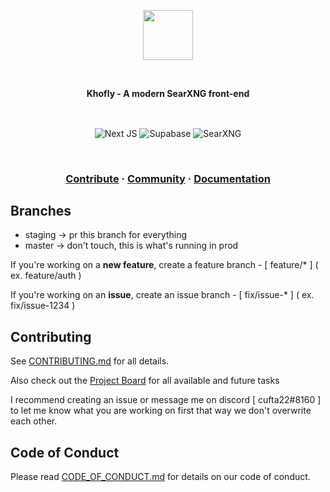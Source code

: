 <a href="https://docs.khofly.com">
<p align="center">
    <img height="80" src="./assets/logo.png"/>
</p>
</a>

<br />
<p align="center">
    <strong>Khofly - A modern SearXNG front-end</strong>
</p>
<br />

<p align="center">
    <img align="center" alt="Next JS" src="https://img.shields.io/badge/nextjs-%23000000.svg?style=for-the-badge&logo=next.js&logoColor=white"/>
    <img align="center" alt="Supabase" src="https://img.shields.io/badge/Supabase-3ECF8E?style=for-the-badge&logo=supabase&logoColor=white" />
    <img align="center" alt="SearXNG" src="https://img.shields.io/badge/SearXNG-1?style=for-the-badge&logo=searxng&logoColor=white&color=blue" />
</p>

<br />

<h3 align="center">
    <a href="https://github.com/khofly/search/blob/master/CONTRIBUTING.md">Contribute</a>
    <span> · </span>
    <a href="https://discord.gg/mQ68HppVbt">Community</a>
    <span> · </span>
    <a href="https://wiki.khofly.com">Documentation</a>
</h3>

## Branches

- staging -> pr this branch for everything
- master -> don't touch, this is what's running in prod

If you're working on a **new feature**, create a feature branch - [ feature/\* ] ( ex. feature/auth )

If you're working on an **issue**, create an issue branch - [ fix/issue-\* ] ( ex. fix/issue-1234 )

## Contributing

See [CONTRIBUTING.md](https://github.com/khofly/search/blob/master/CONTRIBUTING.md) for all details.

Also check out the [Project Board]() for all available and future tasks

I recommend creating an issue or message me on discord [ cufta22#8160 ] to let me know what you are working on first that way we don't overwrite each other.

## Code of Conduct

Please read [CODE_OF_CONDUCT.md](https://github.com/khofly/search/blob/master/CODE_OF_CONDUCT.md) for details on our code of conduct.
